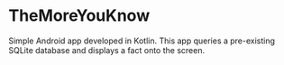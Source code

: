 # TheMoreYouKnow
Simple Android app developed in Kotlin. This app queries a pre-existing SQLite database and displays a fact onto the screen.
